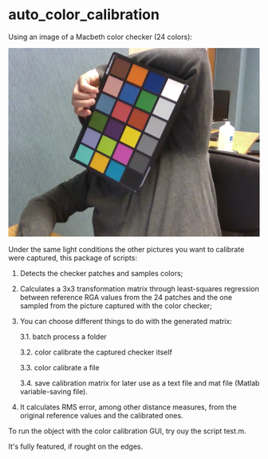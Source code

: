 # auto_color_calibration

Using an image of a Macbeth color checker (24 colors):

![alt text](https://github.com/alexandresoaresilva/auto_color_calibration/blob/master/checker_imgs/calib_calib_check30.png)

Under the same light conditions the other pictures you want to calibrate were captured, this package of scripts:

1. Detects the checker patches and samples colors; 

2. Calculates a 3x3 transformation matrix through least-squares regression between reference RGA values from the 24 patches and the one sampled from the picture captured with the color checker;

3. You can choose different things to do with the generated matrix: 
  
    3.1. batch process a folder
  
    3.2. color calibrate the captured checker itself
  
    3.3. color calibrate a file
  
    3.4. save calibration matrix for later use as a text file and mat file (Matlab variable-saving file).

4. It calculates RMS error, among other distance measures, from the original reference values and the calibrated ones.

To run the object with the color calibration GUI, try ouy the script test.m.

It's fully featured, if rought on the edges.
